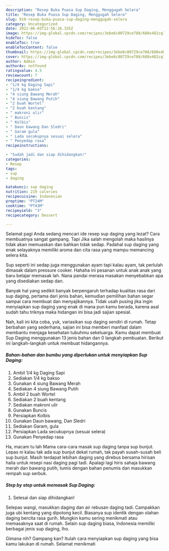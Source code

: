 ```yaml
---
description: "Resep Buka Puasa Sup Daging, Menggugah Selera"
title: "Resep Buka Puasa Sup Daging, Menggugah Selera"
slug: 919-resep-buka-puasa-sup-daging-menggugah-selera
category: Uncategorized
date: 2022-06-03T12:56:16.335Z
image: https://img-global.cpcdn.com/recipes/3ebe6c80729ce788/680x482cq70/sup-daging-foto-resep-utama.jpg
hideToc: false
enableToc: true
enableTocContent: false
thumbnail: https://img-global.cpcdn.com/recipes/3ebe6c80729ce788/680x482cq70/sup-daging-foto-resep-utama.jpg
cover: https://img-global.cpcdn.com/recipes/3ebe6c80729ce788/680x482cq70/sup-daging-foto-resep-utama.jpg
author: Admin
authorAv: notfound
ratingvalue: 4.5
reviewcount: 7
recipeingredient:
- "1/4 kg Daging Sapi"
- "1/4 kg bakso"
- "4 siung Bawang Merah"
- "4 siung Bawang Putih"
- "2 buah Wortel"
- "2 buah kentang"
- " makroni ulir"
- " Buncis"
- " Kolbis"
- " Daun bawang Dan Sledri"
- " Garam gula"
- " Lada secukupnya sesuai selera"
- " Penyedap rasa"
recipeinstructions:

- "Sudah jadi dan siap dihidangkan!"
categories:
- Resep
tags:
- sup
- daging

katakunci: sup daging 
nutrition: 219 calories
recipecuisine: Indonesian
preptime: "PT24M"
cooktime: "PT43M"
recipeyield: "3"
recipecategory: Dessert

---
```



Selamat pagi Anda sedang mencari ide resep sup daging yang lezat? Cara membuatnya sangat gampang. Tapi Jika salah mengolah maka hasilnya tidak akan memuaskan dan bahkan tidak sedap. Padahal sup daging yang enak selayaknya memiliki aroma dan cita rasa yang mampu memancing selera kita.


Sup seperti ini sedap juga menggunakan ayam tapi kalau ayam, tak perlulah dimasak dalam pressure cooker. Hahaha ini pesanan untuk anak anak yang baru belajar memasak lah. Nana pandai merasa masakan menyebabkan apa yang disediakan sedap dan.

Banyak hal yang sedikit banyak berpengaruh terhadap kualitas rasa dari sup daging, pertama dari jenis bahan, kemudian pemilihan bahan segar sampai cara membuat dan menyajikannya. Tidak usah pusing jika ingin menyiapkan sup daging yang enak di mana pun kamu berada, karena asal sudah tahu triknya maka hidangan ini bisa jadi sajian spesial.


Nah, kali ini kita coba, yuk, variasikan sup daging sendiri di rumah. Tetap berbahan yang sederhana, sajian ini bisa memberi manfaat dalam membantu menjaga kesehatan tubuhmu sekeluarga. Kamu dapat membuat Sup Daging menggunakan 13 jenis bahan dan 0 langkah pembuatan. Berikut ini langkah-langkah untuk membuat hidangannya.

<!--inarticleads1-->

##### Bahan-bahan dan bumbu yang diperlukan untuk menyiapkan Sup Daging:

1. Ambil 1/4 kg Daging Sapi
1. Sediakan 1/4 kg bakso
1. Gunakan 4 siung Bawang Merah
1. Sediakan 4 siung Bawang Putih
1. Ambil 2 buah Wortel
1. Sediakan 2 buah kentang
1. Sediakan  makroni ulir
1. Gunakan  Buncis
1. Persiapkan  Kolbis
1. Gunakan  Daun bawang, Dan Sledri
1. Sediakan  Garam, gula
1. Persiapkan  Lada secukupnya (sesuai selera)
1. Gunakan  Penyedap rasa


Ha, macam tu lah Mama cara-cara masak sup daging tanpa sup bunjut. Lepas ni kalau tak ada sup bunjut dekat rumah, tak payah susah-susah beli sup bunjut. Masih terdapat lebihan daging yang direbus bersama hirisan halia untuk resepi nasi daging pagi tadi. Apalagi lagi hiris sahaja bawang merah dan bawang putih, tumis dengan bahan penumis dan masukkan rempah sup serbuk. 

<!--inarticleads2-->

##### Step by step untuk memasak Sup Daging:


1. Selesai dan siap dihidangkan!

Selepas wangi, masukkan daging dan air rebusan daging tadi. Campakkan juga ubi kentang yang dipotong kecil. Biasanya sup identik dengan olahan daging bercita rasa gurih. Mungkin kamu sering menikmati atau memasaknya saat di rumah. Selain sup daging biasa, Indonesia memiliki berbagai jenis sup daging, lho. 

Gimana nih? Gampang kan? Itulah cara menyiapkan sup daging yang bisa kamu lakukan di rumah. Selamat menikmati
